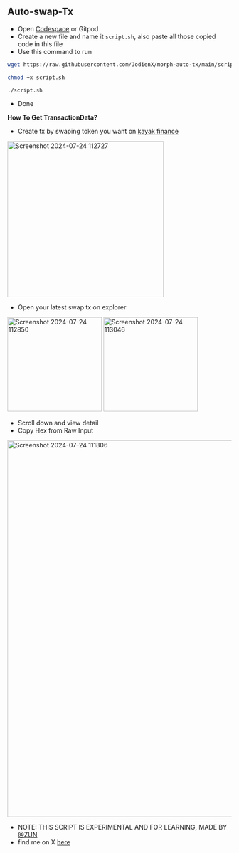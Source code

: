 ## Auto-swap-Tx

- Open [Codespace](https://github.com/codespaces) or Gitpod
- Create a new file and name it `script.sh`, also paste all those copied code in this file
- Use this command to run
```bash
wget https://raw.githubusercontent.com/JodienX/morph-auto-tx/main/script.sh
```
```bash
chmod +x script.sh
```
```bash
./script.sh
```
- Done

<B>How To Get TransactionData?</B></br>
- Create tx by swaping token you want on [kayak finance](https://morphtestnet.kayakfinance.io/swap)
<img width="351" alt="Screenshot 2024-07-24 112727" src="https://github.com/user-attachments/assets/6471dc51-f7c3-4a26-abb7-69e42f3c27ca">

- Open your latest swap tx on explorer
<img width="212" alt="Screenshot 2024-07-24 112850" src="https://github.com/user-attachments/assets/3e61bac6-5f8c-41c3-a70f-c10e053c5832">
<img width="212" alt="Screenshot 2024-07-24 113046" src="https://github.com/user-attachments/assets/554251c5-987b-4d43-abc8-2685d3b05872">

- Scroll down and view detail
- Copy Hex from Raw Input

<img width="847" alt="Screenshot 2024-07-24 111806" src="https://github.com/user-attachments/assets/79fefd06-7107-4d19-8e08-122074e31eda">



- NOTE: THIS SCRIPT IS EXPERIMENTAL AND FOR LEARNING, MADE BY [@ZUN](https://x.com/ZunXBT)
- find me on X [here](https://x.com/JodienX_)

